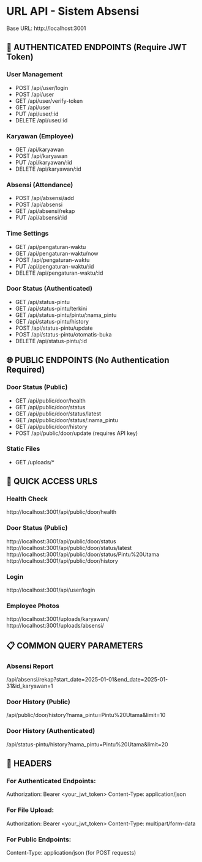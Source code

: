 # URL API - Sistem Absensi
Base URL: http://localhost:3001

## 🔐 AUTHENTICATED ENDPOINTS (Require JWT Token)

### User Management
- POST   /api/user/login
- POST   /api/user
- GET    /api/user/verify-token
- GET    /api/user
- PUT    /api/user/:id
- DELETE /api/user/:id

### Karyawan (Employee)
- GET    /api/karyawan
- POST   /api/karyawan
- PUT    /api/karyawan/:id
- DELETE /api/karyawan/:id

### Absensi (Attendance)
- POST   /api/absensi/add
- POST   /api/absensi
- GET    /api/absensi/rekap
- PUT    /api/absensi/:id

### Time Settings
- GET    /api/pengaturan-waktu
- GET    /api/pengaturan-waktu/now
- POST   /api/pengaturan-waktu
- PUT    /api/pengaturan-waktu/:id
- DELETE /api/pengaturan-waktu/:id

### Door Status (Authenticated)
- GET    /api/status-pintu
- GET    /api/status-pintu/terkini
- GET    /api/status-pintu/pintu/:nama_pintu
- GET    /api/status-pintu/history
- POST   /api/status-pintu/update
- POST   /api/status-pintu/otomatis-buka
- DELETE /api/status-pintu/:id

## 🌐 PUBLIC ENDPOINTS (No Authentication Required)

### Door Status (Public)
- GET    /api/public/door/health
- GET    /api/public/door/status
- GET    /api/public/door/status/latest
- GET    /api/public/door/status/:nama_pintu
- GET    /api/public/door/history
- POST   /api/public/door/update (requires API key)

### Static Files
- GET    /uploads/*

## 🔑 QUICK ACCESS URLS

### Health Check
http://localhost:3001/api/public/door/health

### Door Status (Public)
http://localhost:3001/api/public/door/status
http://localhost:3001/api/public/door/status/latest
http://localhost:3001/api/public/door/status/Pintu%20Utama
http://localhost:3001/api/public/door/history

### Login
http://localhost:3001/api/user/login

### Employee Photos
http://localhost:3001/uploads/karyawan/
http://localhost:3001/uploads/absensi/

## 📋 COMMON QUERY PARAMETERS

### Absensi Report
/api/absensi/rekap?start_date=2025-01-01&end_date=2025-01-31&id_karyawan=1

### Door History (Public)
/api/public/door/history?nama_pintu=Pintu%20Utama&limit=10

### Door History (Authenticated)
/api/status-pintu/history?nama_pintu=Pintu%20Utama&limit=20

## 🔧 HEADERS

### For Authenticated Endpoints:
Authorization: Bearer <your_jwt_token>
Content-Type: application/json

### For File Upload:
Authorization: Bearer <your_jwt_token>
Content-Type: multipart/form-data

### For Public Endpoints:
Content-Type: application/json (for POST requests)
